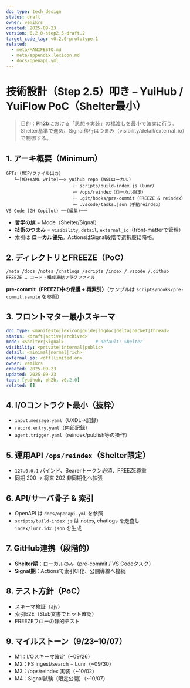 ```yaml
---
doc_type: tech_design
status: draft
owner: vemikrs
created: 2025-09-23
version: 0.2.0-step2.5-draft.2
target_code_tag: v0.2.0-prototype.1
related:
  - meta/MANIFESTO.md
  - meta/appendix.lexicon.md
  - docs/openapi.yml
---
```


# 技術設計（Step 2.5）叩き – YuiHub / YuiFlow PoC（Shelter最小）

> 目的：**Ph2b**における「思想→実装」の橋渡しを最小で確実に行う。Shelter基準で進め、Signal移行はつまみ（visibility/detail/external_io）で制御する。

## 1. アーキ概要（Minimum）

```
GPTs (MCP/ファイル出力)
   └─[MD+YAML write]──> yuihub repo (WSLローカル)
                         ├─ scripts/build-index.js（lunr）
                         ├─ /ops/reindex（ローカル限定）
                         ├─ .git/hooks/pre-commit（FREEZE & reindex）
                         └─ .vscode/tasks.json（手動reindex）
VS Code (GH Copilot) ──(編集)──┘
```

- **哲学の旗** = Mode（Shelter/Signal）
- **技術のつまみ** = `visibility`, `detail`, `external_io`（front-matterで管理）
- 索引は **ローカル優先**。ActionsはSignal段階で選択肢に降格。

## 2. ディレクトリとFREEZE（PoC）

```
/meta /docs /notes /chatlogs /scripts /index /.vscode /.github
FREEZE … コード・構成凍結フラグファイル
```

**pre-commit（FREEZE中の保護 + 再索引）**（サンプルは `scripts/hooks/pre-commit.sample` を参照）

## 3. フロントマター最小スキーマ

```yaml
doc_type: <manifesto|lexicon|guide|logdoc|delta|packet|thread>
status: <draft|active|archived>
mode: <Shelter|Signal>            # default: Shelter
visibility: <private|internal|public>
detail: <minimal|normal|rich>
external_io: <off|limited|on>
owner: vemikrs
created: 2025-09-23
updated: 2025-09-23
tags: [yuihub, ph2b, v0.2.0]
related: []
```

## 4. I/Oコントラクト最小（抜粋）

- `input.message.yaml`（UXDL→記録）
- `record.entry.yaml`（内部記録）
- `agent.trigger.yaml`（reindex/publish等の操作）

## 5. 運用API `/ops/reindex`（Shelter限定）

- `127.0.0.1` バインド、Bearerトークン必須、FREEZE尊重
- 同期 200 → 将来 202 非同期化へ拡張

## 6. API/サーバ骨子 & 索引

- OpenAPI は `docs/openapi.yml` を参照
- `scripts/build-index.js` は notes, chatlogs を走査し `index/lunr.idx.json` を生成

## 7. GitHub連携（段階的）

- **Shelter期**：ローカルのみ（pre-commit / VS Codeタスク）
- **Signal期**：Actionsで索引CI化、公開導線へ接続

## 8. テスト方針（PoC）

- スキーマ検証（ajv）
- 索引E2E（Stub文書でヒット確認）
- FREEZEフローの静的テスト

## 9. マイルストーン（9/23–10/07）

- M1：I/Oスキーマ確定（~09/26）
- M2：FS ingest/search + Lunr（~09/30）
- M3：/ops/reindex 実装（~10/02）
- M4：Signal試験（限定公開）（~10/07）
